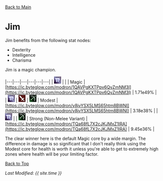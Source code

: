 [Back to Main](index.md)

# Jim

Jim benefits from the following stat nodes:
* Dexterity
* Intelligence
* Charisma

Jim is a magic champion.

|---|---|---|---|---|---|
| ![Magic Icon](images\magic.png) |   |   | Magic | [https://ic.byteglow.com/modron/1QAVPgKXTPpv6QyZmNM3l](https://ic.byteglow.com/modron/1QAVPgKXTPpv6QyZmNM3l) | 1.71e49% |
| ![Magic Icon](images\magic.png) | ![Melee Icon](images\melee.png) | ![Ranged Icon](images\ranged.png) | Modest | [https://ic.byteglow.com/modron/v8jvYSX5LMS65htm8BWNI](https://ic.byteglow.com/modron/v8jvYSX5LMS65htm8BWNI) | 3.18e38% |
| ![Magic Icon](images\magic.png) |   | ![Ranged Icon](images\ranged.png) | Strong (Non-Melee Variant) | [https://ic.byteglow.com/modron/TQa68fL7X2cJKJMxZ1IRA](https://ic.byteglow.com/modron/TQa68fL7X2cJKJMxZ1IRA) | 9.45e36% |

The clear winner here is the default Magic core by a wide margin. The difference in damage is so significant that I don't really think using the Modest core for health is worth it unless you're able to get to extremely high zones where health will be your limiting factor.

[Back to Top](#top)

*Last Modified: {{ site.time }}*